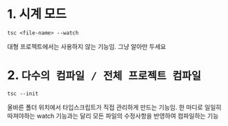 
# 1. 시계 모드

```
tsc <file-name> --watch 
```

대형 프로젝트에서는 사용하지 않는 기능임.
그냥 알아만 두세요

# 2. `다수의 컴파일 / 전체 프로젝트 컴파일`

```
tsc --init
```

올바른 폴더 위치에서 타입스크립트가 직접 관리하게 만드는 기능임.
한 마디로 일일히 따져야하는 watch 기능과는 달리 모든 파일의 수정사항을 반영하여 컴파일하는 기능

